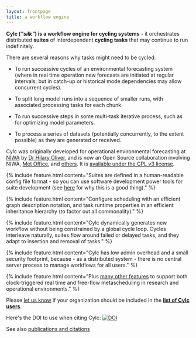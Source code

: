 ```yaml
---
layout: frontpage
title: a workflow engine
---
```


**Cylc (*"silk"*) is a workflow engine for cycling systems** - it orchestrates
distributed **suites** of interdependent **cycling tasks** that may continue to
run indefinitely.

There are several reasons why tasks might need to be cycled:

 * To run successive cycles of an environmental forecasting system (where in
   real time operation new forecasts are initiated at regular intervals; but in
   catch-up or historical mode dependencies may allow concurrent cycles).

 * To split long model runs into a sequence of smaller runs, with associated
   processing tasks for each chunk.

 * To run successive steps in some multi-task iterative process, such as for
   optimizing model parameters.

 * To process a series of datasets (potentially concurrently, to the extent
   possible) as they are generated or received.

Cylc was originally developed for operational environmental forecasting at
[NIWA](http://www.niwa.co.nz) by [Dr Hilary
Oliver](mailto:hilary.oliver@niwa.co.nz), and is now an Open
Source collaboration involving NIWA, [Met Office](http://www.metoffice.gov.uk),
and [others](./users.html). It is [available under the GPL v3
license](./license.html).

{% include feature.html content="Suites are defined in a human-readable config
file format - so you can use software development power tools for suite
development (see <a
href='./faq.html#how-do-i-version-control-my-suites'>here</a> for why this is a
good thing)." %}

{% include feature.html content="Configure scheduling with an efficient graph
description notation, and task runtime properties in an efficient inheritance
hierarchy (to factor out all commonality)." %}

{% include feature.html content="Cylc dynamically generates new workflow
without being constrained by a global cycle loop. Cycles interleave
naturally, suites flow around failed or delayed tasks, and they adapt to
insertion and removal of tasks." %}

{% include feature.html content="Cylc has low admin overhead and a small
security footprint, because - as a distributed system - there is no central
server process to manage workflows for all users." %}

{% include feature.html content="Plus <a href='features.html'>many other
features</a> to support both clock-triggered real time and free-flow
metascheduling in research and operational environments." %}

Please [let us know](mailto:hilary.oliver@niwa.co.nz) if your organization
should be included in the **[list of Cylc users](./users.html)**.

Here's the DOI to use when citing Cylc: [![DOI](https://zenodo.org/badge/1836229.svg)](https://zenodo.org/badge/latestdoi/1836229)

See also [publications and citations](./documentation.html#publications-and-citations)
